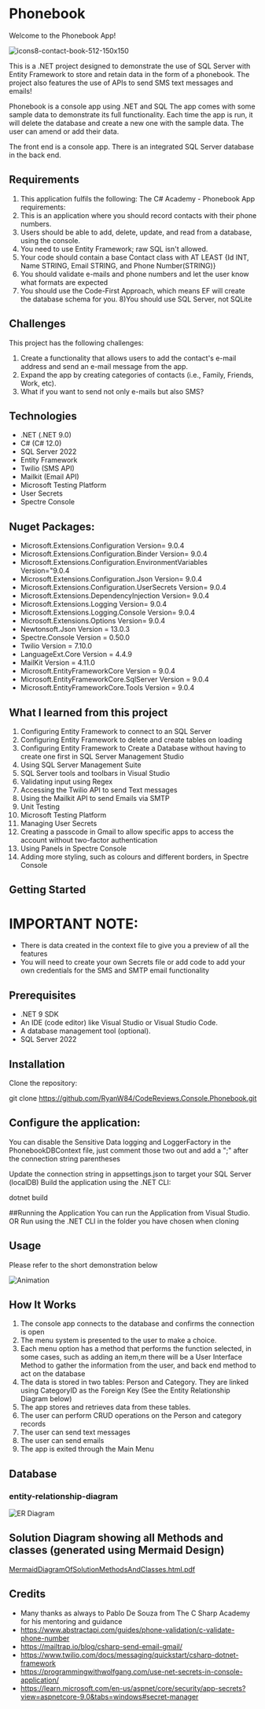 # Phonebook

Welcome to the Phonebook App!

![icons8-contact-book-512-150x150](https://github.com/user-attachments/assets/c153e447-146d-4e3d-b9b9-7a5522324597)

This is a .NET project designed to demonstrate the use of SQL Server with Entity Framework to store and retain data in the form of a phonebook. The project also features the use of APIs to send SMS text messages and emails!

Phonebook is a console app using .NET and SQL
The app comes with some sample data to demonstrate its full functionality. Each time the app is run, it will delete the database and create a new one with the sample data. The user can amend or add their data.

The front end is a console app.
There is an integrated SQL Server database in the back end.

## Requirements
1) This application fulfils the following: The C# Academy - Phonebook App requirements:
2) This is an application where you should record contacts with their phone numbers.
3) Users should be able to add, delete, update, and read from a database, using the console.
4) You need to use Entity Framework; raw SQL isn't allowed.
5) Your code should contain a base Contact class with AT LEAST {Id INT, Name STRING, Email STRING, and Phone Number(STRING)}
6) You should validate e-mails and phone numbers and let the user know what formats are expected
7) You should use the Code-First Approach, which means EF will create the database schema for you.
8)You should use SQL Server, not SQLite


## Challenges
This project has the following challenges:
1) Create a functionality that allows users to add the contact's e-mail address and send an e-mail message from the app.
2) Expand the app by creating categories of contacts (i.e., Family, Friends, Work, etc).
3) What if you want to send not only e-mails but also SMS?

## Technologies
* .NET (.NET 9.0)
* C# (C# 12.0)
* SQL Server 2022
* Entity Framework
* Twilio (SMS API)
* Mailkit (Email API)
* Microsoft Testing Platform
* User Secrets
* Spectre Console

## Nuget Packages:
* Microsoft.Extensions.Configuration Version= 9.0.4
* Microsoft.Extensions.Configuration.Binder Version= 9.0.4
* Microsoft.Extensions.Configuration.EnvironmentVariables Version="9.0.4
* Microsoft.Extensions.Configuration.Json Version= 9.0.4
* Microsoft.Extensions.Configuration.UserSecrets Version= 9.0.4
* Microsoft.Extensions.DependencyInjection Version= 9.0.4
* Microsoft.Extensions.Logging Version= 9.0.4
* Microsoft.Extensions.Logging.Console Version= 9.0.4
* Microsoft.Extensions.Options Version= 9.0.4
* Newtonsoft.Json Version = 13.0.3
* Spectre.Console Version = 0.50.0
* Twilio Version = 7.10.0
* LanguageExt.Core Version = 4.4.9
* MailKit Version = 4.11.0
* Microsoft.EntityFrameworkCore Version = 9.0.4
* Microsoft.EntityFrameworkCore.SqlServer Version = 9.0.4
* Microsoft.EntityFrameworkCore.Tools Version = 9.0.4

## What I learned from this project
1) Configuring Entity Framework to connect to an SQL Server
2) Configuring Entity Framework to delete and create tables on loading
3) Configuring Entity Framework to Create a Database without having to create one first in SQL Server Management Studio
4) Using SQL Server Management Suite
5) SQL Server tools and toolbars in Visual Studio
6) Validating input using Regex
7) Accessing the Twilio API to send Text messages
8) Using the Mailkit API to send Emails via SMTP
9) Unit Testing
10) Microsoft Testing Platform
11) Managing User Secrets
12) Creating a passcode in Gmail to allow specific apps to access the account without two-factor authentication
13) Using Panels in Spectre Console
14) Adding more styling, such as colours and different borders, in Spectre Console

## Getting Started
# IMPORTANT NOTE:
* There is data created in the context file to give you a preview of all the features
* You will need to create your own Secrets file or add code to add your own credentials for the SMS and SMTP email functionality

## Prerequisites
* .NET 9 SDK
* An IDE (code editor) like Visual Studio or Visual Studio Code.
* A database management tool (optional).
* SQL Server 2022

## Installation
Clone the repository:

git clone https://github.com/RyanW84/CodeReviews.Console.Phonebook.git

## Configure the application:
You can disable the Sensitive Data logging and LoggerFactory in the PhonebookDBContext file, just comment those two out and add a ";" after the connection string parentheses

Update the connection string in appsettings.json to target your SQL Server (localDB)
Build the application using the .NET CLI:

dotnet build

##Running the Application
 You can run the Application from Visual Studio.
OR
Run using the .NET CLI in the folder you have chosen when cloning

## Usage
Please refer to the short demonstration below


![Animation](https://github.com/user-attachments/assets/ab7e276c-4365-4c4a-b5ab-8c8009252110)


## How It Works
1) The console app connects to the database and confirms the connection is open
2) The menu system is presented to the user to make a choice.
3) Each menu option has a method that performs the function selected, in some cases, such as adding an item,m there will be a User Interface Method to gather the information from the user, and back end method to act on the database
4) The data is stored in two tables: Person and Category. They are linked using CategoryID as the Foreign Key (See the Entity Relationship Diagram below)
5) The app stores and retrieves data from these tables.
6) The user can perform CRUD operations on the Person and category records
7) The user can send text messages
8) The user can send emails
9) The app is exited through the Main Menu


## Database
### entity-relationship-diagram

![ER Diagram](https://github.com/user-attachments/assets/efcc8b62-52f6-4d98-bee8-4a84c33c44f6)


## Solution Diagram showing all Methods and classes (generated using Mermaid Design)


[MermaidDiagramOfSolutionMethodsAndClasses.html.pdf](https://github.com/user-attachments/files/19815744/MermaidDiagramOfSolutionMethodsAndClasses.html.pdf)


## Credits
* Many thanks as always to Pablo De Souza from The C Sharp Academy for his mentoring and guidance
* https://www.abstractapi.com/guides/phone-validation/c-validate-phone-number
* https://mailtrap.io/blog/csharp-send-email-gmail/
* https://www.twilio.com/docs/messaging/quickstart/csharp-dotnet-framework
* https://programmingwithwolfgang.com/use-net-secrets-in-console-application/
* https://learn.microsoft.com/en-us/aspnet/core/security/app-secrets?view=aspnetcore-9.0&tabs=windows#secret-manager
